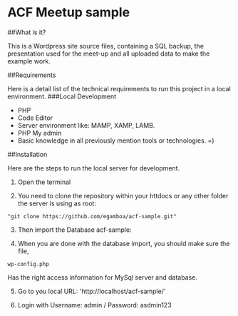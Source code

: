 # ACF Meetup sample

##What is it?

This is a Wordpress site source files, containing a SQL backup, the presentation used
for the meet-up and all uploaded data to make the example work.

##Requirements

Here is a detail list of the technical requirements to run this project in a local environment.
###Local Development
- PHP
- Code Editor
- Server environment like: MAMP, XAMP, LAMB.
- PHP My admin
- Basic knowledge in all previously mention tools or technologies. =)

##Installation

Here are the steps to run the local server for development.

1. Open the terminal

2. You need to clone the repository within your httdocs or any other folder
the server is using as root:
```
"git clone https://github.com/egamboa/acf-sample.git"
```
3. Then import the Database acf-sample:

4. When you are done with the database import, you should make sure the file,
```
wp-config.php
```
Has the right access information for MySql server and database.

5. Go to you local URL: 'http://localhost/acf-sample/'

6. Login with Username: admin / Password: asdmin123
